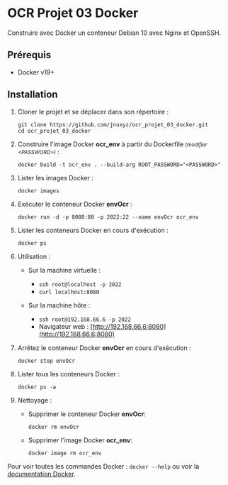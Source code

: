 # OCR Projet 03 Docker

Construire avec Docker un conteneur Debian 10 avec Nginx et OpenSSH.

## Prérequis

- Docker v19+

## Installation

1. Cloner le projet et se déplacer dans son répertoire :

    ```shell
    git clone https://github.com/jnuxyz/ocr_projet_03_docker.git
    cd ocr_projet_03_docker
    ```

2. Construire l'image Docker **ocr_env** à partir du Dockerfile <small>*(modifier \<PASSWORD>)*</small> :

    ```shell
    docker build -t ocr_env . --build-arg ROOT_PASSWORD="<PASSWORD>"
    ```

3. Lister les images Docker :

    ```shell
    docker images
    ```

4. Exécuter le conteneur Docker **envOcr** :

    ```shell
    docker run -d -p 8080:80 -p 2022:22 --name envOcr ocr_env
    ```

5. Lister les conteneurs Docker en cours d'exécution :

    ```shell
    docker ps
    ```

6. Utilisation :

   * Sur la machine virtuelle :
        * `ssh root@localhost -p 2022`
        * `curl localhost:8080`

   * Sur la machine hôte :
        * `ssh root@192.168.66.6 -p 2022`
        * Navigateur web : [http://192.168.66.6:8080](http://192.168.66.6:8080)  

7. Arrêtez le conteneur Docker **envOcr** en cours d'exécution :

    ```shell
    docker stop envOcr
    ```

8. Lister tous les conteneurs Docker :

    ```shell
    docker ps -a
    ```

9. Nettoyage :

    * Supprimer le conteneur Docker **envOcr**:
        ```shell
        docker rm envOcr
        ```

    * Supprimer l'image Docker **ocr_env**:
        ```shell
        docker image rm ocr_env
        ```
Pour voir toutes les commandes Docker : `docker --help` ou voir la [documentation Docker](https://docs.docker.com/engine/reference/commandline/docker/).